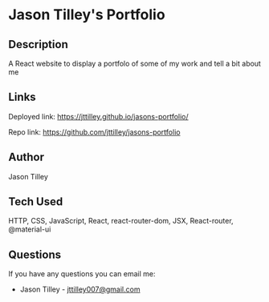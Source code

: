 # Jason Tilley's Portfolio

## Description
A React website to display a portfolo of some of my work and tell a bit about me

## Links
Deployed link: https://jttilley.github.io/jasons-portfolio/

Repo link: https://github.com/jttilley/jasons-portfolio

## Author
Jason Tilley

## Tech Used
HTTP, CSS, JavaScript, React, react-router-dom, JSX, React-router, @material-ui

## Questions
If you have any questions you can email me: 
- Jason Tilley - jttilley007@gmail.com 

